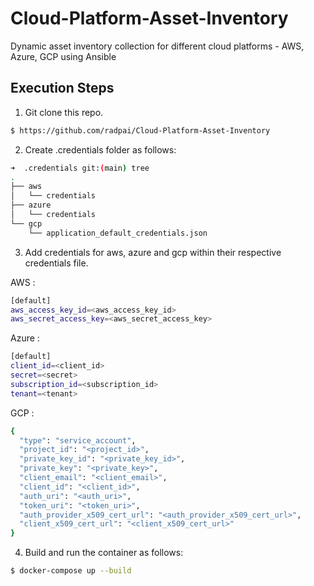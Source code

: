 # Cloud-Platform-Asset-Inventory

Dynamic asset inventory collection for different cloud platforms - AWS, Azure, GCP using Ansible

## Execution Steps
1. Git clone this repo.

```bash
$ https://github.com/radpai/Cloud-Platform-Asset-Inventory
```

2. Create .credentials folder as follows:  
```bash
➜  .credentials git:(main) tree
.
├── aws
│   └── credentials
├── azure
│   └── credentials
└── gcp
    └── application_default_credentials.json
```

3. Add credentials for aws, azure and gcp within their respective credentials file.  

  AWS : 
```bash 
[default]   
aws_access_key_id=<aws_access_key_id>  
aws_secret_access_key=<aws_secret_access_key>
```
   Azure :  
```bash
[default]  
client_id=<client_id>  
secret=<secret>  
subscription_id=<subscription_id>  
tenant=<tenant>  
```
   GCP : 
```bash 
{
  "type": "service_account",  
  "project_id": "<project_id>",  
  "private_key_id": "<private_key_id>",  
  "private_key": "<private_key>",  
  "client_email": "<client_email>",  
  "client_id": "<client_id>",  
  "auth_uri": "<auth_uri>",  
  "token_uri": "<token_uri>",  
  "auth_provider_x509_cert_url": "<auth_provider_x509_cert_url>",  
  "client_x509_cert_url": "<client_x509_cert_url>"  
}
```
4. Build and run the container as follows:

```bash
$ docker-compose up --build
```
